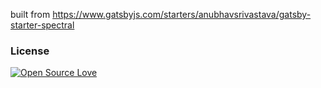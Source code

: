 

built from https://www.gatsbyjs.com/starters/anubhavsrivastava/gatsby-starter-spectral

### License

[![Open Source Love](https://badges.frapsoft.com/os/mit/mit.svg?v=102)](LICENSE)
